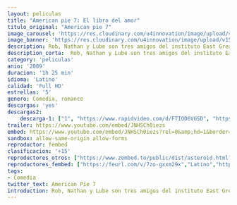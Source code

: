 ```yaml
---
layout: peliculas
title: "American pie 7: El libro del amor"
titulo_original: "American pie 7"
image_carousel: 'https://res.cloudinary.com/u4innovation/image/upload/v1559522831/pie7-poster-min_lrpebl.jpg'
image_banner: 'https://res.cloudinary.com/u4innovation/image/upload/v1559522837/pie7-banner-min_fd0qng.jpg'
description: Rob, Nathan y Lube son tres amigos del instituto East Great Falls que se proponen como misión conseguir el éxito entre las chicas. Tras varios intentos fallidos, accidentalmente descubren oculta en una biblioteca la Biblie de Sexo, una legendaria guí­a sobre la seducción que contiene multitud de secretos para el éxito sexual, escrito por alumnos de las generaciones anteriores de la escuela. Pero algunas páginas perdidas conducirán a divertidas sorpresas para todos... incluidos los ex-alumnos...
description_corta:  Rob, Nathan y Lube son tres amigos del instituto East Great Falls que se proponen como misión conseguir el éxito entre las chicas. Tras varios intentos fallidos, accidentalmente descubren oculta en una biblioteca la Biblie de Sexo, una legendaria guí­a sobre la seducción que contiene multitud de secretos para el éxito sexual, escrito por alumnos de las generaciones anteriores de la escuela. Pero algunas páginas perdidas conducirán a divertidas sorpresas para todos... incluidos los ex-alumnos...
category: 'peliculas'
anio: '2009'
duracion: '1h 25 min'
idioma: 'Latino'
calidad: 'Full HD'
estrellas: '5'
genero: Comedia, romance
descargas: 'yes'
descargas2:
    descarga-1: ["1", "https://www.rapidvideo.com/d/FTIOD6VGSD", "https://www.google.com/s2/favicons?domain=openload.co","OpenLoad","https://res.cloudinary.com/imbriitneysam/image/upload/v1541473684/mexico.png", "Latino", "Full HD"]
trailer: https://www.youtube.com/embed/JNHSCh0iezs
embed: https://www.youtube.com/embed/JNHSCh0iezs?rel=0&amp;hd=1&border=0&wmode=opaque&enablejsapi=1&modestbranding=1&controls=1&showinfo=1
sandbox: allow-same-origin allow-forms
reproductor: fembed
clasificacion: '+15'
reproductores_otros: ["https://www.zembed.to/public/dist/asteroid.html?id=6eeb94d2bb828a28f45b1d45c3b7e558&title=American%20Pie%207:%20The%20Book%20of%20Love","Latino","https://mstream.space/v2c3sln4ozyo","Latino"]
reproductores_fembed: ["https://feurl.com/v/7zo-gxxm29x","Latino","https://animekao.xyz/v/365y4tmw1j02mq5","Latino"]
tags:
- Comedia
twitter_text: American Pie 7
introduction: Rob, Nathan y Lube son tres amigos del instituto East Great Falls que se proponen como misión conseguir el éxito entre las chicas. Tras varios intentos fallidos, accidentalmente descubren oculta en una biblioteca la Biblie de Sexo, una legendaria guí­a sobre la seducción que contiene multitud de secretos para el éxito sexual, escrito por alumnos de las generaciones anteriores de la escuela. Pero algunas páginas perdidas conducirán a divertidas sorpresas para todos... incluidos los ex-alumnos...
---
```












